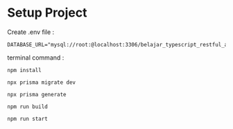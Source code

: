 # Setup Project

Create .env file :

```
DATABASE_URL="mysql://root:@localhost:3306/belajar_typescript_restful_api"
```

terminal command :

```shell
npm install

npx prisma migrate dev

npx prisma generate

npm run build

npm run start
```
